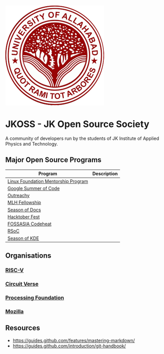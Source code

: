 ![allahabad_university_logo](allahabad_university_logo.png)

# JKOSS - JK Open Source Society 
A community of developers run by the students of JK Institute of Applied Physics and Technology.

## Major Open Source Programs

| Program                                                                                                | Description                         |
|--------------------------------------------------------------------------------------------------------|-------------------------------------|
|[Linux Foundation Mentorship Program](https://mentorship.lfx.linuxfoundation.org/)                      |                                     |
|[Google Summer of Code](https://summerofcode.withgoogle.com/how-it-works/#timeline)                     |                                     |
|[Outreachy](https://www.outreachy.org/docs/applicant/)                                                  |                                     |
|[MLH Fellowship](https://fellowship.mlh.io/)                                                            |                                     |
|[Season of Docs](https://developers.google.com/season-of-docs)                                          |                                     |
|[Hacktober Fest](https://hacktoberfest.digitalocean.com/)                                               |                                     |
|[FOSSASIA Codeheat](https://codeheat.org/)                                                              |                                     |
|[RSoC](https://www.redox-os.org/rsoc/)                                                                  |                                     |
|[Season of KDE](https://season.kde.org/)                                                                |                                     |

## Organisations 

### [RISC-V](https://github.com/riscv)

### [Circuit Verse](https://github.com/CircuitVerse)

### [Processing Foundation](https://github.com/processing)

### [Mozilla](https://github.com/mozilla)


## Resources
- https://guides.github.com/features/mastering-markdown/
- https://guides.github.com/introduction/git-handbook/
